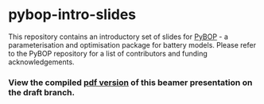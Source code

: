 # pybop-intro-slides

This repository contains an introductory set of slides for [PyBOP](https://github.com/pybop-team/PyBOP) - a parameterisation and optimisation package for battery models.
Please refer to the PyBOP repository for a list of contributors and funding acknowledgements.

### View the compiled [pdf version](https://github.com/pybop-team/pybop-intro-slides/blob/draft/main.pdf) of this beamer presentation on the draft branch.
